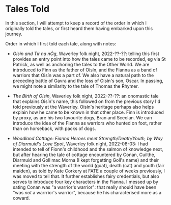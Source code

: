 # Tales Told

In this section, I will attempt to keep a record of the order in which I 
originally told the tales, or first heard them having embarked upon this journey.

Order in which I first told each tale, along with notes:

- *Oisín and Tír na nÓg*, Waverley folk night, 2022-??-??: telling this first provides an entry point into how the tales came to be recorded, eg via St Patrick, as well as anchoring the tales to the Other World. We are introduced to Finn as the father of Oisín, and the Fianna as a band of warriors that Oisín was a part of. We also have a natural path to the preceding battle of Gavra and the loss of Oisín's son, Oscar. In passing, we might note a similarity to the tale of Thomas the Rhymer.

- *The Birth of Oisín*, Waverley folk night, 2022-??-??: an onomastic tale that explains Oisín's name, this followed on from the previous story I'd told previously at the Waverley. Oisín's heritage perhaps also helps explain how he came to be known in that other place. Finn is introduced by proxy, as are his two favourite dogs, Bran and Sceolan. We can introduce the idea of the Fianna as warriors who hunted on foot, rather than on horseback, with packs of dogs.

- *Woodland Cottage: Fianna Heroes meet Strength/Death/Youth, by Way of Diarmuid's Love Spot*, Waverley folk night, 2022-08-03: I had intended to tell of Fionn's childhood and the salmon of knowledge next, but after hearing the tale of cottage encountered by Conan, Cuilthe, Diarmuid and Goll mac Morna (I kept forgetting Goll's name) and their meeting with the strength of the world (goat), death (cat) and youth (fair maiden), as told by Kate Corkery at FATE a couple of weeks previously, I was moved to tell that. It further establishes fairy credentials, but also serves to introduce four key characters in the Fianna. I messed up by sating Conan was "a warrior's warrior": that really should have been "was *not* a warrrior's warrior", because he his characterised more as a coward.
